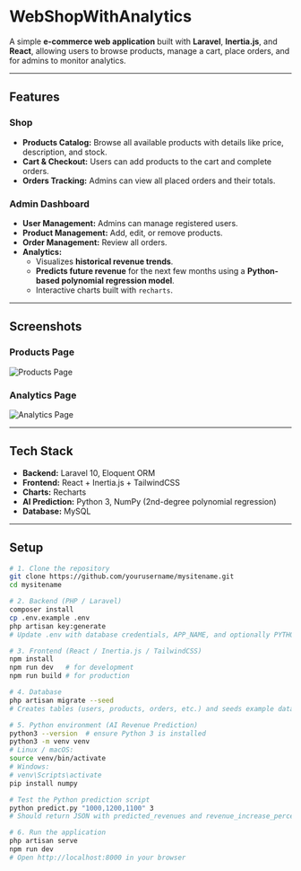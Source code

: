 # WebShopWithAnalytics

A simple **e-commerce web application** built with **Laravel**, **Inertia.js**, and **React**, allowing users to browse products, manage a cart, place orders, and for admins to monitor analytics.

---

## Features

### Shop

- **Products Catalog:** Browse all available products with details like price, description, and stock.
- **Cart & Checkout:** Users can add products to the cart and complete orders.
- **Orders Tracking:** Admins can view all placed orders and their totals.

### Admin Dashboard

- **User Management:** Admins can manage registered users.
- **Product Management:** Add, edit, or remove products.
- **Order Management:** Review all orders.
- **Analytics:**  
  - Visualizes **historical revenue trends**.
  - **Predicts future revenue** for the next few months using a **Python-based polynomial regression model**.
  - Interactive charts built with `recharts`.

---

## Screenshots

### Products Page

![Products Page](https://i.imgur.com/IWO7d5Y.png)

### Analytics Page

![Analytics Page](https://i.imgur.com/ewkMc9z.png)

---

## Tech Stack

- **Backend:** Laravel 10, Eloquent ORM
- **Frontend:** React + Inertia.js + TailwindCSS
- **Charts:** Recharts
- **AI Prediction:** Python 3, NumPy (2nd-degree polynomial regression)
- **Database:** MySQL

---
## Setup

```bash
# 1. Clone the repository
git clone https://github.com/yourusername/mysitename.git
cd mysitename

# 2. Backend (PHP / Laravel)
composer install
cp .env.example .env
php artisan key:generate
# Update .env with database credentials, APP_NAME, and optionally PYTHON_PATH

# 3. Frontend (React / Inertia.js / TailwindCSS)
npm install
npm run dev   # for development
npm run build # for production

# 4. Database
php artisan migrate --seed
# Creates tables (users, products, orders, etc.) and seeds example data

# 5. Python environment (AI Revenue Prediction)
python3 --version  # ensure Python 3 is installed
python3 -m venv venv
# Linux / macOS:
source venv/bin/activate
# Windows:
# venv\Scripts\activate
pip install numpy

# Test the Python prediction script
python predict.py "1000,1200,1100" 3
# Should return JSON with predicted_revenues and revenue_increase_percent

# 6. Run the application
php artisan serve
npm run dev
# Open http://localhost:8000 in your browser

